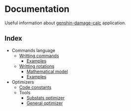 # Documentation
Useful information about [genshin-damage-calc](https://niuweb.github.io/genshin-damage-calc/v4/) application.

## Index
- Commands language
    - [Writting commands](./cmd/index.md)
        - [Examples](./cmd/examples/index.md)
    - [Writting rotations](./cmd/index.md)
        - [Mathematical model](./cmd/rotations_model.md)
        - [Examples](https://github.com/NiuWeb/genshin-damage-calc/tree/master/rotations/content)
- Optimizers
    - [Code constants](./optimize/constants.md)
    - Tools
        - [Substats optimizer](./optimize/substats/index.md)
        - [General optimizer](./optimize/general/index.md)
